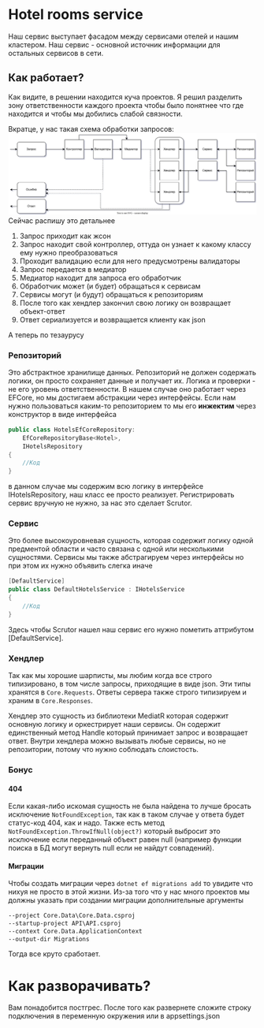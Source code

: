 # Hotel rooms service
Наш сервис выступает фасадом между сервисами отелей и нашим кластером. Наш сервис -
основной источник информации для остальных сервисов в сети.

## Как работает?

Как видите, в решении находится куча проектов. Я решил разделить зону ответственности
каждого проекта чтобы было понятнее что где находится и чтобы мы добились слабой
связности.

Вкратце, у нас такая схема обработки запросов:
![HRS.svg](HRS.drawio.svg)
Сейчас распишу это детальнее
1. Запрос приходит как жсон
2. Запрос находит свой контроллер, оттуда он узнает к какому классу ему
нужно преобразоваться
3. Проходит валидацию если для него предусмотрены валидаторы
4. Запрос передается в медиатор
5. Медиатор находит для запроса его обработчик
6. Обработчик может (и будет) обращаться к сервисам
7. Сервисы могут (и будут) обращаться к репозиториям
8. После того как хендлер закончил свою логику он возвращает
объект-ответ
9. Ответ сериализуется и возвращается клиенту как json

А теперь по тезаурусу

### Репозиторий
Это абстрактное хранилище данных. Репозиторий не должен
содержать логики, он просто сохраняет данные и получает
их. Логика и проверки - не его уровень ответственности.
В нашем случае оно работает через EFCore, но мы достигаем 
абстракции через интерфейсы. Если нам нужно пользоваться 
каким-то репозиторием то мы его **инжектим** 
через конструктор в виде интерфейса
```csharp
public class HotelsEfCoreRepository:
    EfCoreRepositoryBase<Hotel>,
    IHotelsRepository
{
    //Код
}
```
в данном случае мы содержим всю логику в интерфейсе
IHotelsRepository, наш класс ее просто реализует.
Регистрировать сервис вручную не нужно, за нас это
сделает Scrutor.

### Сервис
Это более высокоуровневая сущность, которая содержит логику
одной предментой области и часто связана с одной или
несколькими сущностями. Сервисы мы также абстрагируем через
интерфейсы но при этом их нужно объявить слегка иначе
```csharp
[DefaultService]
public class DefaultHotelsService : IHotelsService
{
    //Код
}
```
Здесь чтобы Scrutor нашел наш сервис его нужно пометить
аттрибутом [DefaultService].

### Хендлер
Так как мы хорошие шарписты, мы любим когда все строго
типизировано, в том числе запросы, приходящие в виде json.
Эти типы хранятся в `Core.Requests`. Ответы сервера также
строго типизируем и храним в `Core.Responses`.

Хендлер это сущность из библиотеки MediatR которая содержит
основную логику и оркестрирует наши сервисы. Он содержит
единственный метод Handle который принимает запрос
и возвращает ответ. Внутри хендлера можно вызывать любые
сервисы, но не репозитории, потому что нужно соблюдать
слоистость.

### Бонус

#### 404
Если какая-либо искомая сущность не была найдена то лучше
бросать исключение `NotFoundException`, так как в таком
случае у ответа будет статус-код 404, как и надо. 
Также есть метод `NotFoundException.ThrowIfNull(object?)`
который выбросит это исключение если переданный объект
равен null (например функции поиска в БД могут вернуть
null если не найдут совпадений).

#### Миграции
Чтобы создать миграции через `dotnet ef migrations add`
то увидите что нихуя не просто в этой жизни. Из-за того
что у нас много проектов мы должны указать при создании
миграции дополнительные аргументы
```
--project Core.Data\Core.Data.csproj 
--startup-project API\API.csproj 
--context Core.Data.ApplicationContext 
--output-dir Migrations
```
Тогда все круто сработает.

# Как разворачивать?
Вам понадобится постгрес. После того как развернете сложите строку подключения в переменную окружения или в appsettings.json
